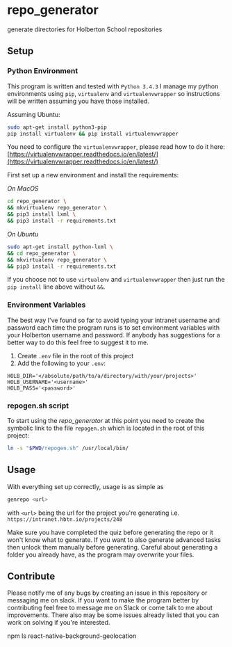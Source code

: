 # repo_generator
generate directories for Holberton School repositories

## Setup
### Python Environment
This program is written and tested with `Python 3.4.3`
I manage my python environments using `pip`, `virtualenv` and `virtualenvwrapper` so instructions will be written assuming you have those installed.

Assuming Ubuntu:

```sh
sudo apt-get install python3-pip
pip install virtualenv && pip install virtualenvwrapper
```

You need to configure the `virtualenvwrapper`, please read how to do it here: [https://virtualenvwrapper.readthedocs.io/en/latest/](https://virtualenvwrapper.readthedocs.io/en/latest/)

First set up a new environment and install the requirements:

*On MacOS*
```sh
cd repo_generator \
&& mkvirtualenv repo_generator \
&& pip3 install lxml \
&& pip3 install -r requirements.txt
```

*On Ubuntu*
```sh
sudo apt-get install python-lxml \
&& cd repo_generator \
&& mkvirtualenv repo_generator \
&& pip3 install -r requirements.txt
```

If you choose not to use `virtualenv` and `virtualenvwrapper` then just run the `pip install` line above without `&&`.

### Environment Variables
The best way I've found so far to avoid typing your intranet username and password each time the program runs is to set environment variables with your Holberton username and password.
If anybody has suggestions for a better way to do this feel free to suggest it to me.

1. Create `.env` file in the root of this project
2. Add the following to your `.env`:
```
HOLB_DIR='</absolute/path/to/a/directory/with/your/projects>'
HOLB_USERNAME='<username>'
HOLB_PASS='<password>'
```

### repogen.sh script
To start using the *repo_generator* at this point you need to create the symbolic link to the file `repogen.sh` which is located in the root of this project:

```sh
ln -s "$PWD/repogen.sh" /usr/local/bin/
```

## Usage

With everything set up correctly, usage is as simple as

```sh
genrepo <url>
```

with `<url>` being the url for the project you're generating i.e. `https://intranet.hbtn.io/projects/248`

Make sure you have completed the quiz before generating the repo or it won't know what to generate.
If you want to also generate advanced tasks then unlock them manually before generating.
Careful about generating a folder you already have, as the program may overwrite your files.

## Contribute
Please notify me of any bugs by creating an issue in this repository or messaging me on slack. If you want to make the program better by contributing feel free to message me on Slack or come talk to me about improvements. There also may be some issues already listed that you can work on solving if you're interested.



npm ls react-native-background-geolocation
